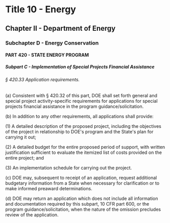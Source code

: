 
# Title 10 - Energy
## Chapter II - Department of Energy
### Subchapter D - Energy Conservation
#### PART 420 - STATE ENERGY PROGRAM
##### Subpart C - Implementation of Special Projects Financial Assistance
###### § 420.33 Application requirements.

(a) Consistent with § 420.32 of this part, DOE shall set forth general and special project activity-specific requirements for applications for special projects financial assistance in the program guidance/solicitation.

(b) In addition to any other requirements, all applications shall provide:

(1) A detailed description of the proposed project, including the objectives of the project in relationship to DOE's program and the State's plan for carrying it out;

(2) A detailed budget for the entire proposed period of support, with written justification sufficient to evaluate the itemized list of costs provided on the entire project; and

(3) An implementation schedule for carrying out the project.

(c) DOE may, subsequent to receipt of an application, request additional budgetary information from a State when necessary for clarification or to make informed preaward determinations.

(d) DOE may return an application which does not include all information and documentation required by this subpart, 10 CFR part 600, or the program guidance/solicitation, when the nature of the omission precludes review of the application.
